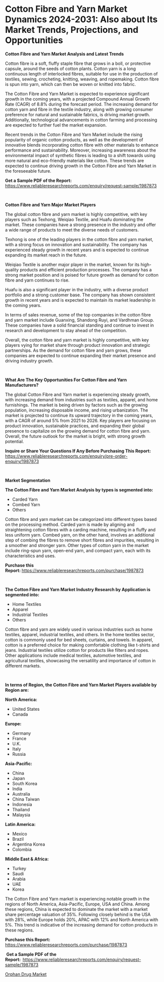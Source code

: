 <p><h1>Cotton Fibre and Yarn Market Dynamics 2024-2031: Also about Its Market Trends, Projections, and Opportunities</h1></p><p><strong>Cotton Fibre and Yarn Market Analysis and Latest Trends</strong></p>
<p><p>Cotton fibre is a soft, fluffy staple fibre that grows in a boll, or protective capsule, around the seeds of cotton plants. Cotton yarn is a long continuous length of interlocked fibres, suitable for use in the production of textiles, sewing, crocheting, knitting, weaving, and ropemaking. Cotton fibre is spun into yarn, which can then be woven or knitted into fabric.</p><p>The Cotton Fibre and Yarn Market is expected to experience significant growth in the coming years, with a projected Compound Annual Growth Rate (CAGR) of 8.8% during the forecast period. The increasing demand for cotton yarn and fibre in the textile industry, along with growing consumer preference for natural and sustainable fabrics, is driving market growth. Additionally, technological advancements in cotton farming and processing are expected to further fuel the market expansion.</p><p>Recent trends in the Cotton Fibre and Yarn Market include the rising popularity of organic cotton products, as well as the development of innovative blends incorporating cotton fibre with other materials to enhance performance and sustainability. Moreover, increasing awareness about the environmental impact of synthetic fibres is leading to a shift towards using more natural and eco-friendly materials like cotton. These trends are expected to continue driving growth in the Cotton Fibre and Yarn Market in the foreseeable future.</p></p>
<p><strong>Get a Sample PDF of the Report:&nbsp;</strong> <a href="https://www.reliableresearchreports.com/enquiry/request-sample/1987873">https://www.reliableresearchreports.com/enquiry/request-sample/1987873</a></p>
<p>&nbsp;</p>
<p><strong>Cotton Fibre and Yarn Major Market Players</strong></p>
<p><p>The global cotton fibre and yarn market is highly competitive, with key players such as Texhong, Weiqiao Textile, and Huafu dominating the market. These companies have a strong presence in the industry and offer a wide range of products to meet the diverse needs of customers.</p><p>Texhong is one of the leading players in the cotton fibre and yarn market, with a strong focus on innovation and sustainability. The company has experienced steady growth in recent years and is expected to continue expanding its market reach in the future.</p><p>Weiqiao Textile is another major player in the market, known for its high-quality products and efficient production processes. The company has a strong market position and is poised for future growth as demand for cotton fibre and yarn continues to rise.</p><p>Huafu is also a significant player in the industry, with a diverse product portfolio and a strong customer base. The company has shown consistent growth in recent years and is expected to maintain its market leadership in the coming years.</p><p>In terms of sales revenue, some of the top companies in the cotton fibre and yarn market include Guanxing, Shandong Ruyi, and Vardhman Group. These companies have a solid financial standing and continue to invest in research and development to stay ahead of the competition.</p><p>Overall, the cotton fibre and yarn market is highly competitive, with key players vying for market share through product innovation and strategic partnerships. As the demand for cotton fibre and yarn grows, these companies are expected to continue expanding their market presence and driving industry growth.</p></p>
<p>&nbsp;</p>
<p><strong>What Are The Key Opportunities For Cotton Fibre and Yarn Manufacturers?</strong></p>
<p><p>The global Cotton Fibre and Yarn market is experiencing steady growth, with increasing demand from industries such as textiles, apparel, and home furnishings. The market is being driven by factors such as the growing population, increasing disposable income, and rising urbanization. The market is projected to continue its upward trajectory in the coming years, with a CAGR of around 5% from 2021 to 2026. Key players are focusing on product innovation, sustainable practices, and expanding their global presence to capitalize on the growing demand for cotton fibre and yarn. Overall, the future outlook for the market is bright, with strong growth potential.</p></p>
<p><strong>Inquire or Share Your Questions If Any Before Purchasing This Report:</strong> <a href="https://www.reliableresearchreports.com/enquiry/pre-order-enquiry/1987873">https://www.reliableresearchreports.com/enquiry/pre-order-enquiry/1987873</a></p>
<p>&nbsp;</p>
<p><strong>Market Segmentation</strong></p>
<p><strong>The Cotton Fibre and Yarn Market Analysis by types is segmented into:</strong></p>
<p><ul><li>Carded Yarn</li><li>Combed Yarn</li><li>Others</li></ul></p>
<p><p>Cotton fibre and yarn market can be categorized into different types based on the processing method. Carded yarn is made by aligning and straightening cotton fibres with a carding machine, resulting in a fluffy and less uniform yarn. Combed yarn, on the other hand, involves an additional step of combing the fibres to remove short fibres and impurities, resulting in a smoother and stronger yarn. Other types of cotton yarn in the market include ring-spun yarn, open-end yarn, and compact yarn, each with its characteristics and uses.</p></p>
<p><strong>Purchase this Report:&nbsp;</strong><a href="https://www.reliableresearchreports.com/purchase/1987873">https://www.reliableresearchreports.com/purchase/1987873</a></p>
<p>&nbsp;</p>
<p><strong>The Cotton Fibre and Yarn Market Industry Research by Application is segmented into:</strong></p>
<p><ul><li>Home Textiles</li><li>Apparel</li><li>Industrial Textiles</li><li>Others</li></ul></p>
<p><p>Cotton fibre and yarn are widely used in various industries such as home textiles, apparel, industrial textiles, and others. In the home textiles sector, cotton is commonly used for bed sheets, curtains, and towels. In apparel, cotton is a preferred choice for making comfortable clothing like t-shirts and jeans. Industrial textiles utilize cotton for products like filters and ropes. Other applications include medical textiles, automotive textiles, and agricultural textiles, showcasing the versatility and importance of cotton in different markets.</p></p>
<p>&nbsp;</p>
<p><strong>In terms of Region, the Cotton Fibre and Yarn Market Players available by Region are:</strong></p>
<p>
    <p> <strong> North America: </strong>
        <ul>
            <li>United States</li>
            <li>Canada</li>
        </ul>
        </p> 
    <p> <strong> Europe: </strong>
        <ul>
            <li>Germany</li>
            <li>France</li>
            <li>U.K.</li>
            <li>Italy</li>
            <li>Russia</li>
        </ul>
        </p> 
    <p> <strong> Asia-Pacific: </strong>
        <ul>
            <li>China</li>
            <li>Japan</li>
            <li>South Korea</li>
            <li>India</li>
            <li>Australia</li>
            <li>China Taiwan</li>
            <li>Indonesia</li>
            <li>Thailand</li>
            <li>Malaysia</li>
        </ul>
        </p> 
    <p> <strong> Latin America: </strong>
        <ul>
            <li>Mexico</li>
            <li>Brazil</li>
            <li>Argentina Korea</li>
            <li>Colombia</li>
        </ul>
        </p> 
    <p> <strong> Middle East & Africa: </strong>
        <ul>
            <li>Turkey</li>
            <li>Saudi</li>
            <li>Arabia</li>
            <li>UAE</li>
            <li>Korea</li>
        </ul>
    </p>
    </p>
<p><p>The Cotton Fibre and Yarn market is experiencing notable growth in the regions of North America, Asia-Pacific, Europe, USA and China. Among these regions, China is expected to dominate the market with a market share percentage valuation of 35%. Following closely behind is the USA with 28%, while Europe holds 20%, APAC with 12% and North America with 5%. This trend is indicative of the increasing demand for cotton products in these regions.</p></p>
<p><strong>Purchase this Report: </strong><a href="https://www.reliableresearchreports.com/purchase/1987873">https://www.reliableresearchreports.com/purchase/1987873</a></p>
<p>&nbsp;<strong>Get a Sample PDF of the Report:&nbsp;&nbsp;</strong><a href="https://www.reliableresearchreports.com/enquiry/request-sample/1987873">https://www.reliableresearchreports.com/enquiry/request-sample/1987873</a></p>
<p><strong></strong></p>
<p><p><a href="https://chivalrous-flock-a86.notion.site/Orphan-Drug-Market-Size-Focuses-on-Market-Dynamics-In-Depth-Analysis-and-Future-Projections-of-its--f3ec61685fbf4fa2b8fa732cab0699ed">Orphan Drug Market</a></p></p>